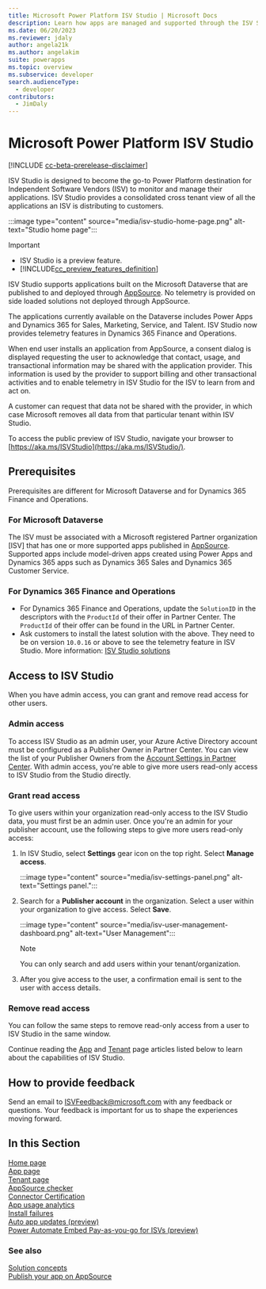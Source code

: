 ```yaml
---
title: Microsoft Power Platform ISV Studio | Microsoft Docs
description: Learn how apps are managed and supported through the ISV Studio portal.
ms.date: 06/20/2023
ms.reviewer: jdaly
author: angela21k
ms.author: angelakim
suite: powerapps
ms.topic: overview
ms.subservice: developer
search.audienceType: 
  - developer
contributors: 
  - JimDaly
---
```


# Microsoft Power Platform ISV Studio

[!INCLUDE [cc-beta-prerelease-disclaimer](../../includes/cc-beta-prerelease-disclaimer.md)]

ISV Studio is designed to become the go-to Power Platform destination for Independent Software Vendors (ISV) to monitor and manage their applications. ISV Studio provides a consolidated cross tenant view of all the applications an ISV is distributing to customers.

:::image type="content" source="media/isv-studio-home-page.png" alt-text="Studio home page":::

> [!IMPORTANT]
>
> - ISV Studio is a preview feature.
> - [!INCLUDE[cc_preview_features_definition](../../includes/cc-preview-features-definition.md)]

ISV Studio supports applications built on the Microsoft Dataverse that are published to and deployed through [AppSource](https://appsource.microsoft.com/). No telemetry is provided on side loaded solutions not deployed through AppSource.

The applications currently available on the Dataverse includes Power Apps and Dynamics 365 for Sales, Marketing, Service, and Talent. ISV Studio now provides telemetry features in Dynamics 365 Finance and Operations.

When end user installs an application from AppSource, a consent dialog is displayed requesting the user to acknowledge that contact, usage, and transactional information may be shared with the application provider. This information is used by the provider to support billing and other transactional activities and to enable telemetry in ISV Studio for the ISV to learn from and act on.

A customer can request that data not be shared with the provider, in which case Microsoft removes all data from that particular tenant within ISV Studio.

To access the public preview of ISV Studio, navigate your browser to [https://aka.ms/ISVStudio](https://aka.ms/ISVStudio/).

## Prerequisites

Prerequisites are different for Microsoft Dataverse and for Dynamics 365 Finance and Operations.

### For Microsoft Dataverse

The ISV must be associated with a Microsoft registered Partner organization [ISV] that has one or more supported apps published in [AppSource](https://appsource.microsoft.com/). Supported apps include model-driven apps created using Power Apps and Dynamics 365 apps such as Dynamics 365 Sales and Dynamics 365 Customer Service.

### For Dynamics 365 Finance and Operations

- For Dynamics 365 Finance and Operations, update the `SolutionID` in the descriptors with the `ProductId` of their offer in Partner Center. The `ProductId` of their offer can be found in the URL in Partner Center.
- Ask customers to install the latest solution with the above. They need to be on version `10.0.16` or above to see the telemetry feature in ISV Studio. More information: [ISV Studio solutions](/dynamics365/fin-ops-core/dev-itpro/dev-tools/isv-studio-solutions)

## Access to ISV Studio

When you have admin access, you can grant and remove read access for other users.

### Admin access

To access ISV Studio as an admin user, your Azure Active Directory account must be configured as a Publisher Owner in Partner Center. You can view the list of your Publisher Owners from the [Account Settings in Partner Center](/partner-center/partner-center-account-setup). With admin access, you're able to give more users read-only access to ISV Studio from the Studio directly.  

### Grant read access

To give users within your organization read-only access to the ISV Studio data, you must first be an admin user. Once you're an admin for your publisher account, use the following steps to give more users read-only access:

1. In ISV Studio, select **Settings** gear icon on the top right. Select **Manage access**.

   :::image type="content" source="media/isv-settings-panel.png" alt-text="Settings panel.":::

1. Search for a **Publisher account** in the organization. Select a user within your organization to give access. Select **Save**.

   :::image type="content" source="media/isv-user-management-dashboard.png" alt-text="User Management":::

   > [!NOTE]
   > You can only search and add users within your tenant/organization.

1. After you give access to the user, a confirmation email is sent to the user with access details.  

### Remove read access

You can follow the same steps to remove read-only access from a user to ISV Studio in the same window.

Continue reading the [App](app.md) and [Tenant](tenant.md) page articles listed below to learn about the capabilities of ISV Studio.

## How to provide feedback

Send an email to [ISVFeedback@microsoft.com](mailto:ISVFeedback@microsoft.com) with any feedback or questions. Your feedback is important for us to shape the experiences moving forward.

## In this Section

[Home page](home.md)  
[App page](app.md)  
[Tenant page](tenant.md)  
[AppSource checker](appsource-checker.md)  
[Connector Certification](connector-certification.md)  
[App usage analytics](usage-analytics.md)  
[Install failures](install-failure-analytics.md)  
[Auto app updates (preview)](auto-update.md)  
[Power Automate Embed Pay-as-you-go for ISVs (preview)](embed-analytics.md)

### See also

[Solution concepts](../../alm/solution-concepts-alm.md)<br />
[Publish your app on AppSource](../appsource/publish-app.md)
